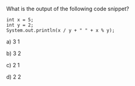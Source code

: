 What is the output of the following code snippet?

```
int x = 5;
int y = 2;
System.out.println(x / y + " " + x % y);
```

a) 3 1

b) 3 2

c) 2 1

d) 2 2
